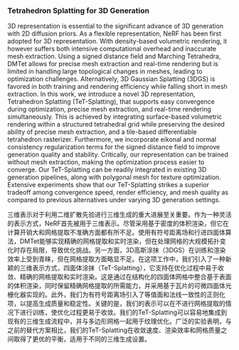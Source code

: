 ### Tetrahedron Splatting for 3D Generation

3D representation is essential to the significant advance of 3D generation with 2D diffusion priors. As a flexible representation, NeRF has been first adopted for 3D representation. With density-based volumetric rendering, it however suffers both intensive computational overhead and inaccurate mesh extraction. Using a signed distance field and Marching Tetrahedra, DMTet allows for precise mesh extraction and real-time rendering but is limited in handling large topological changes in meshes, leading to optimization challenges. Alternatively, 3D Gaussian Splatting (3DGS) is favored in both training and rendering efficiency while falling short in mesh extraction. In this work, we introduce a novel 3D representation, Tetrahedron Splatting (TeT-Splatting), that supports easy convergence during optimization, precise mesh extraction, and real-time rendering simultaneously. This is achieved by integrating surface-based volumetric rendering within a structured tetrahedral grid while preserving the desired ability of precise mesh extraction, and a tile-based differentiable tetrahedron rasterizer. Furthermore, we incorporate eikonal and normal consistency regularization terms for the signed distance field to improve generation quality and stability. Critically, our representation can be trained without mesh extraction, making the optimization process easier to converge. Our TeT-Splatting can be readily integrated in existing 3D generation pipelines, along with polygonal mesh for texture optimization. Extensive experiments show that our TeT-Splatting strikes a superior tradeoff among convergence speed, render efficiency, and mesh quality as compared to previous alternatives under varying 3D generation settings.

三维表示对于利用二维扩散先验进行三维生成的重大进展至关重要。作为一种灵活的表示方式，NeRF首先被用于三维表示。尽管采用基于密度的体积渲染，但它在计算开销大和网格提取不准确方面都有所不足。使用有符号距离场和行进四面体算法，DMTet能够实现精确的网格提取和实时渲染，但在处理网格的大规模拓扑变化时存在局限，导致优化挑战。另一方面，3D高斯涂抹（3DGS）在训练和渲染效率上受到青睐，但在网格提取方面略显不足。在这项工作中，我们引入了一种新颖的三维表示方式，四面体涂抹（TeT-Splatting），它支持在优化过程中易于收敛、精确的网格提取和实时渲染。这是通过在结构化的四面体网格中整合基于表面的体积渲染，同时保留精确网格提取的所需能力，并采用基于瓦片的可微四面体光栅化器实现的。此外，我们为有符号距离场引入了等值面和法线一致性的正则化项，以提高生成质量和稳定性。关键的是，我们的表示可以在不进行网格提取的情况下进行训练，使优化过程更易于收敛。我们的TeT-Splatting可以容易地集成到现有的三维生成流程中，并与多边形网格一起用于纹理优化。广泛的实验表明，与之前的替代方案相比，我们的TeT-Splatting在收敛速度、渲染效率和网格质量之间取得了更优的平衡，适用于不同的三维生成设置。
